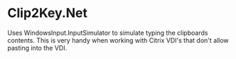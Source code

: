 # Clip2Key.Net
Uses WindowsInput.InputSimulator to simulate typing the clipboards contents. This is very handy when working with Citrix VDI's that don't allow pasting into the VDI.
